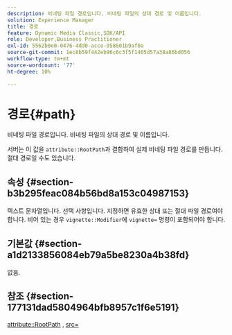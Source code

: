 ```yaml
---
description: 비네팅 파일 경로입니다. 비네팅 파일의 상대 경로 및 이름입니다.
solution: Experience Manager
title: 경로
feature: Dynamic Media Classic,SDK/API
role: Developer,Business Practitioner
exl-id: 5562b0e0-0476-4dd0-acce-058601b9af0a
source-git-commit: 1ec8b59f442eb96c6c3f5f1405d57a38a86bd056
workflow-type: tm+mt
source-wordcount: '77'
ht-degree: 10%

---
```


# 경로{#path}

비네팅 파일 경로입니다. 비네팅 파일의 상대 경로 및 이름입니다.

서버는 이 값을 `attribute::RootPath`과 결합하여 실제 비네팅 파일 경로를 만듭니다. 절대 경로일 수도 있습니다.

## 속성 {#section-b3b295feac084b56bd8a153c04987153}

텍스트 문자열입니다. 선택 사항입니다. 지정하면 유효한 상대 또는 절대 파일 경로여야 합니다. 비어 있는 경우 `vignette::Modifier`에 `vignette=` 명령이 포함되어야 합니다.

## 기본값 {#section-a1d2133856084eb79a5be8230a4b38fd}

없음.

## 참조 {#section-177131dad5804964bfb8957c1f6e5191}

[attribute::RootPath](../../../../../ir-api/material-cat/image-rendering-api-ref/c-ir-material-catalog/c-ir-attributes-reference/r-ir-rootpath.md#reference-a4d7c96b62e14fcbad1740c702f160f3) ,  [src=](../../../../../ir-api/http-protocol/image-rendering-api-ref/c-ir-http-protocol-ref/c-ir-http-protocol-command-reference/r-ir-src.md#reference-62c98abad22149d68d405ed6aaff8272)
